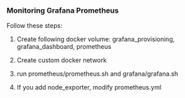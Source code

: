 ### Monitoring Grafana Prometheus

Follow these steps:

1. Create following docker volume: grafana_provisioning, grafana_dashboard, prometheus

2. Create custom docker network

3. run prometheus/prometheus.sh and grafana/grafana.sh

4. If you add node_exporter, modify prometheus.yml


